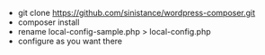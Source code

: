 - git clone https://github.com/sinistance/wordpress-composer.git
- composer install
- rename local-config-sample.php > local-config.php
- configure as you want there

